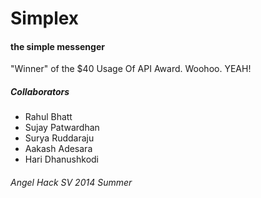# Simplex
#### the simple messenger
"Winner" of the $40 Usage Of API Award. Woohoo. YEAH!

##### Collaborators
* Rahul Bhatt
* Sujay Patwardhan
* Surya Ruddaraju
* Aakash Adesara
* Hari Dhanushkodi

###### Angel Hack SV 2014 Summer
